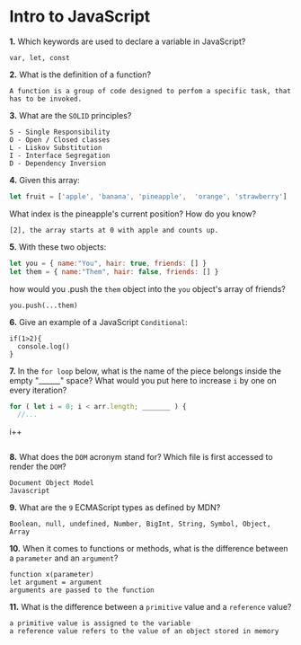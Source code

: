 # Intro to JavaScript

**1.** Which keywords are used to declare a variable in JavaScript?
<!-- enter you answer in the space below -->
```
var, let, const

```
**2.** What is the definition of a function?
<!-- enter you answer in the space below -->
```
A function is a group of code designed to perfom a specific task, that has to be invoked. 
```
**3.** What are the `SOLID` principles?
<!-- enter you answer in the space below -->
```
S - Single Responsibility
O - Open / Closed classes
L - Liskov Substitution 
I - Interface Segregation
D - Dependency Inversion 
```
**4.** Given this array: 
```js
let fruit = ['apple', 'banana', 'pineapple',  'orange', 'strawberry']
``` 
What index is the pineapple's current position? How do you know?
<!-- enter you answer in the space below -->
```
[2], the array starts at 0 with apple and counts up. 
```
**5.** With these two objects: 
```js
let you = { name:"You", hair: true, friends: [] }
let them = { name:"Them", hair: false, friends: [] }
```
how would you .push the `them` object into the `you` object's array of friends?
<!-- enter you answer in the space below -->
```
you.push(...them)

```

**6.** Give an example of a JavaScript `Conditional`:
<!-- enter you answer in the space below -->
```
if(1>2){
  console.log()
}

```
**7.** In the `for loop` below, what is the name of the piece belongs inside the empty "______" space? What would you put here to increase `i` by one on every iteration?
```js
for ( let i = 0; i < arr.length; _______ ) {
  //...
```
i++
```

```
**8.** What does the `DOM` acronym stand for? Which file is first accessed to render the `DOM`?
<!-- enter you answer in the space below -->
```
Document Object Model
Javascript

```

**9.** What are the `9` ECMAScript types as defined by MDN?
<!-- enter you answer in the space below -->
```
Boolean, null, undefined, Number, BigInt, String, Symbol, Object, Array

```
**10.** When it comes to functions or methods, what is the difference between a `parameter` and an `argument`?
<!-- enter you answer in the space below -->
```
function x(parameter)
let argument = argument
arguments are passed to the function
```
**11.** What is the difference between a `primitive` value and a `reference` value?
<!-- enter you answer in the space below -->
```
a primitive value is assigned to the variable
a reference value refers to the value of an object stored in memory

```